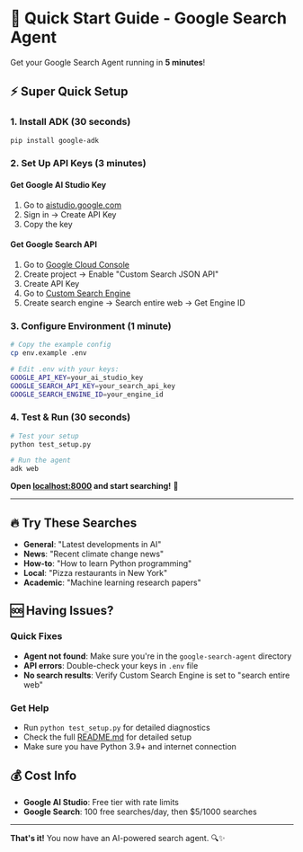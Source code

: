 # 🚀 Quick Start Guide - Google Search Agent

Get your Google Search Agent running in **5 minutes**!

## ⚡ Super Quick Setup

### 1. Install ADK (30 seconds)
```bash
pip install google-adk
```

### 2. Set Up API Keys (3 minutes)

#### Get Google AI Studio Key
1. Go to [aistudio.google.com](https://aistudio.google.com/)
2. Sign in → Create API Key
3. Copy the key

#### Get Google Search API
1. Go to [Google Cloud Console](https://console.developers.google.com/)
2. Create project → Enable "Custom Search JSON API"
3. Create API Key
4. Go to [Custom Search Engine](https://cse.google.com/cse/)
5. Create search engine → Search entire web → Get Engine ID

### 3. Configure Environment (1 minute)
```bash
# Copy the example config
cp env.example .env

# Edit .env with your keys:
GOOGLE_API_KEY=your_ai_studio_key
GOOGLE_SEARCH_API_KEY=your_search_api_key  
GOOGLE_SEARCH_ENGINE_ID=your_engine_id
```

### 4. Test & Run (30 seconds)
```bash
# Test your setup
python test_setup.py

# Run the agent
adk web
```

**Open [localhost:8000](http://localhost:8000) and start searching!** 🎉

---

## 🔥 Try These Searches

- **General**: "Latest developments in AI"
- **News**: "Recent climate change news"  
- **How-to**: "How to learn Python programming"
- **Local**: "Pizza restaurants in New York"
- **Academic**: "Machine learning research papers"

## 🆘 Having Issues?

### Quick Fixes
- **Agent not found**: Make sure you're in the `google-search-agent` directory
- **API errors**: Double-check your keys in `.env` file
- **No search results**: Verify Custom Search Engine is set to "search entire web"

### Get Help
- Run `python test_setup.py` for detailed diagnostics
- Check the full [README.md](README.md) for detailed setup
- Make sure you have Python 3.9+ and internet connection

## 💰 Cost Info
- **Google AI Studio**: Free tier with rate limits
- **Google Search**: 100 free searches/day, then $5/1000 searches

---

**That's it!** You now have an AI-powered search agent. 🔍✨ 